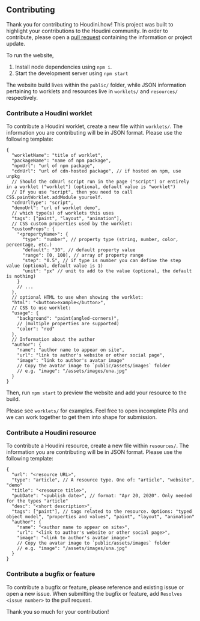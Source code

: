 ## Contributing

Thank you for contributing to Houdini.how! This project was built to highlight your contributions to the Houdini community. In order to contribute, please open a [pull request](https://opensource.com/article/19/7/create-pull-request-github) containing the information or project update.

To run the website,

1. Install node dependencies using `npm i`.
2. Start the development server using `npm start`

The website build lives within the `public/` folder, while JSON information pertaining to worklets and resources live in `worklets/` and `resources/` respectively.

### Contribute a Houdini worklet

To contribute a Houdini worklet, create a new file within `worklets/`. The information you are contributing will be in JSON format. Please use the following template:

```jsonc
{
  "workletName": "title of worklet",
  "packageName": "name of npm package",
  "npmUrl": "url of npm package",
  "cdnUrl": "url of cdn-hosted package", // if hosted on npm, use unpkg
  // Should the cdnUrl script run in the page ("script") or entirely in a worklet ("worklet") (optional, default value is "worklet")
  // If you use "script", then you need to call CSS.paintWorklet.addModule yourself.
  "cdnUrlType": "script",
  "demoUrl": "url of worklet demo",
  // which type(s) of worklets this uses
  "tags": ["paint", "layout", "animation"],
  // CSS custom properties used by the worklet:
  "customProps": {
    "<propertyName>": {
      "type": "number", // property type (string, number, color, percentage, etc.)
      "default": "30", // default property value
      "range": [0, 100], // array of property range
      "step": "0.5", // if type is number you can define the step value (optional, default value is 1)
      "unit": "px" // unit to add to the value (optional, the default is nothing)
    }
    // ...
  },
  // optional HTML to use when showing the worklet:
  "html": "<button>example</button>",
  // CSS to use worklet:
  "usage": {
    "background": "paint(angled-corners)",
    // (multiple properties are supported)
    "color": "red"
  },
  // Information about the author
  "author": {
    "name": "author name to appear on site",
    "url": "link to author's website or other social page",
    "image": "link to author's avatar image"
    // Copy the avatar image to `public/assets/images` folder
    // e.g. "image": "/assets/images/una.jpg"
  }
}
```

Then, run `npm start` to preview the website and add your resource to the build.

Please see `worklets/` for examples. Feel free to open incomplete PRs and we can work together to get them into shape for submission.

### Contribute a Houdini resource

To contribute a Houdini resource, create a new file within `resources/`. The information you are contributing will be in JSON format. Please use the following template:

```jsonc
{
  "url": "<resource URL>",
  "type": "article", // A resource type. One of: "article", "website", "demo"
  "title": "<resource title>",
  "pubDate": "<publish date>", // format: "Apr 20, 2020". Only needed for the types "article"
  "desc": "<short description>",
  "tags": ["paint"], // tags related to the resource. Options: "typed object model", "properties and values", "paint", "layout", "animation"
  "author": {
    "name": "<author name to appear on site>",
    "url": "<link to author's website or other social page>",
    "image": "<link to author's avatar image>"
    // Copy the avatar image to `public/assets/images` folder
    // e.g. "image": "/assets/images/una.jpg"
  }
}
```

### Contribute a bugfix or feature

To contribute a bugfix or feature, please reference and existing issue or open a new issue. When submitting the bugfix or feature, add `Resolves <issue number>` to the pull request.

Thank you so much for your contribution!
